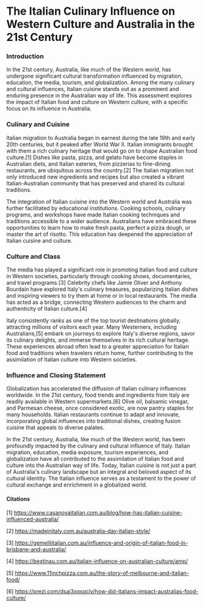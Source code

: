 # The Italian Culinary Influence on Western Culture and Australia in the 21st Century

### Introduction
In the 21st century, Australia, like much of the Western world, has undergone significant cultural transformation influenced by migration, education, the media, tourism, and globalization. Among the many culinary and cultural influences, Italian cuisine stands out as a prominent and enduring presence in the Australian way of life. This assessment explores the impact of Italian food and culture on Western culture, with a specific focus on its influence in Australia.

### Culinary and Cuisine
Italian migration to Australia began in earnest during the late 19th and early 20th centuries, but it peaked after World War II. Italian immigrants brought with them a rich culinary heritage that would go on to shape Australian food culture.[1] Dishes like pasta, pizza, and gelato have become staples in Australian diets, and Italian eateries, from pizzerias to fine-dining restaurants, are ubiquitous across the country.[2] The Italian migration not only introduced new ingredients and recipes but also created a vibrant Italian-Australian community that has preserved and shared its cultural traditions.

The integration of Italian cuisine into the Western world and Australia was further facilitated by educational institutions. Cooking schools, culinary programs, and workshops have made Italian cooking techniques and traditions accessible to a wider audience. Australians have embraced these opportunities to learn how to make fresh pasta, perfect a pizza dough, or master the art of risotto. This education has deepened the appreciation of Italian cuisine and culture.

### Culture and Class
The media has played a significant role in promoting Italian food and culture in Western societies, particularly through cooking shows, documentaries, and travel programs.[3] Celebrity chefs like Jamie Oliver and Anthony Bourdain have explored Italy's culinary treasures, popularizing Italian dishes and inspiring viewers to try them at home or in local restaurants. The media has acted as a bridge, connecting Western audiences to the charm and authenticity of Italian culture.[4]

Italy consistently ranks as one of the top tourist destinations globally, attracting millions of visitors each year. Many Westerners, including Australians,[5] embark on journeys to explore Italy's diverse regions, savor its culinary delights, and immerse themselves in its rich cultural heritage. These experiences abroad often lead to a greater appreciation for Italian food and traditions when travelers return home, further contributing to the assimilation of Italian culture into Western societies.

### Influence and Closing Statement
Globalization has accelerated the diffusion of Italian culinary influences worldwide. In the 21st century, food trends and ingredients from Italy are readily available in Western supermarkets.[6] Olive oil, balsamic vinegar, and Parmesan cheese, once considered exotic, are now pantry staples for many households. Italian restaurants continue to adapt and innovate, incorporating global influences into traditional dishes, creating fusion cuisine that appeals to diverse palates.

In the 21st century, Australia, like much of the Western world, has been profoundly impacted by the culinary and cultural influence of Italy. Italian migration, education, media exposure, tourism experiences, and globalization have all contributed to the assimilation of Italian food and culture into the Australian way of life. Today, Italian cuisine is not just a part of Australia's culinary landscape but an integral and beloved aspect of its cultural identity. The Italian influence serves as a testament to the power of cultural exchange and enrichment in a globalized world.


#### Citations
[1] https://www.casanovaitalian.com.au/blog/how-has-italian-cuisine-influenced-australia/

[2] https://madeinitaly.com.au/australia-day-italian-style/

[3] https://gemelliitalian.com.au/influence-and-origin-of-italian-food-in-brisbane-and-australia/

[4] https://bestinau.com.au/italian-influence-on-australian-culture/amp/

[5] https://www.11inchpizza.com.au/the-story-of-melbourne-and-italian-food/

[6] https://prezi.com/dsaj3xqsqclv/how-did-italians-impact-australias-food-culture/
